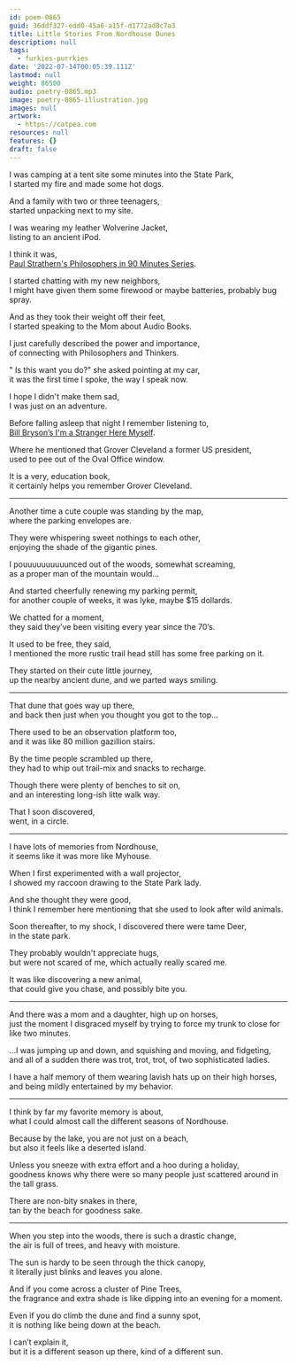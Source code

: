 ```yaml
---
id: poem-0865
guid: 36ddf327-edd0-45a6-a15f-d1772ad8c7a3
title: Little Stories From Nordhouse Dunes
description: null
tags:
  - furkies-purrkies
date: '2022-07-14T00:05:39.111Z'
lastmod: null
weight: 86500
audio: poetry-0865.mp3
image: poetry-0865-illustration.jpg
images: null
artwork:
  - https://catpea.com
resources: null
features: {}
draft: false
---
```


I was camping at a tent site some minutes into the State Park,\
I started my fire and made some hot dogs.

And a family with two or three teenagers,\
started unpacking next to my site.

I was wearing my leather Wolverine Jacket,\
listing to an ancient iPod.

I think it was,\
[Paul Strathern's Philosophers in 90 Minutes Series](https://en.wikipedia.org/wiki/Philosophy_in_90_Minutes_series).

I started chatting with my new neighbors,\
I might have given them some firewood or maybe batteries, probably bug spray.

And as they took their weight off their feet,\
I started speaking to the Mom about Audio Books.

I just carefully described the power and importance,\
of connecting with Philosophers and Thinkers.

" Is this want you do?" she asked pointing at my car,\
it was the first time I spoke, the way I speak now.

I hope I didn't make them sad,\
I was just on an adventure.

Before falling asleep that night I remember listening to,\
[Bill Bryson’s I'm a Stranger Here Myself](https://www.audible.com/pd/Im-a-Stranger-Here-Myself-Audiobook/B009I24FUC).

Where he mentioned that Grover Cleveland a former US president,\
used to pee out of the Oval Office window.

It is a very, education book,\
it certainly helps you remember Grover Cleveland.

---

Another time a cute couple was standing by the map,\
where the parking envelopes are.

They were whispering sweet nothings to each other,\
enjoying the shade of the gigantic pines.

I pouuuuuuuuuunced out of the woods, somewhat screaming,\
as a proper man of the mountain would...

And started cheerfully renewing my parking permit,\
for another couple of weeks, it was lyke, maybe $15 dollards.

We chatted for a moment,\
they said they’ve been visiting every year since the 70’s.

It used to be free, they said,\
I mentioned the more rustic trail head still has some free parking on it.

They started on their cute little journey,\
up the nearby ancient dune, and we parted ways smiling.

---

That dune that goes way up there,\
and back then just when you thought you got to the top...

There used to be an observation platform too,\
and it was like 80 million gazillion stairs.

By the time people scrambled up there,\
they had to whip out trail-mix and snacks to recharge.

Though there were plenty of benches to sit on,\
and an interesting long-ish litte walk way.

That I soon discovered,\
went, in a circle.

---

I have lots of memories from Nordhouse,\
it seems like it was more like Myhouse.

When I first experimented with a wall projector,\
I showed my raccoon drawing to the State Park lady.

And she thought they were good,\
I think I remember here mentioning that she used to look after wild animals.

Soon thereafter, to my shock, I discovered there were tame Deer,\
in the state park.

They probably wouldn't appreciate hugs,\
but were not scared of me, which actually really scared me.

It was like discovering a new animal,\
that could give you chase, and possibly bite you.

---

And there was a mom and a daughter, high up on horses,\
just the moment I disgraced myself by trying to force my trunk to close for like two minutes.

...I was jumping up and down, and squishing and moving, and fidgeting,\
and all of a sudden there was trot, trot, trot, of two sophisticated ladies.

I have a half memory of them wearing lavish hats up on their high horses,\
and being mildly entertained by my behavior.

---

I think by far my favorite memory is about,\
what I could almost call the different seasons of Nordhouse.

Because by the lake, you are not just on a beach,\
but also it feels like a deserted island.

Unless you sneeze with extra effort and a hoo during a holiday,\
goodness knows why there were so many people just scattered around in the tall grass.

There are non-bity snakes in there,\
tan by the beach for goodness sake.

---

When you step into the woods, there is such a drastic change,\
the air is full of trees, and heavy with moisture.

The sun is hardy to be seen through the thick canopy,\
it literally just blinks and leaves you alone.

And if you come across a cluster of Pine Trees,\
the fragrance and extra shade is like dipping into an evening for a moment.

Even if you do climb the dune and find a sunny spot,\
it is nothing like being down at the beach.

I can’t explain it,\
but it is a different season up there, kind of a different sun.

